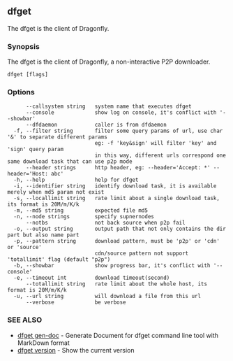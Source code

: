 ## dfget

The dfget is the client of Dragonfly.

### Synopsis

The dfget is the client of Dragonfly, a non-interactive P2P downloader.

```
dfget [flags]
```

### Options

```
      --callsystem string   system name that executes dfget
      --console             show log on console, it's conflict with '--showbar'
      --dfdaemon            caller is from dfdaemon
  -f, --filter string       filter some query params of url, use char '&' to separate different params
                            eg: -f 'key&sign' will filter 'key' and 'sign' query param
                            in this way, different urls correspond one same download task that can use p2p mode
      --header strings      http header, eg: --header='Accept: *' --header='Host: abc'
  -h, --help                help for dfget
  -i, --identifier string   identify download task, it is available merely when md5 param not exist
  -s, --locallimit string   rate limit about a single download task, its format is 20M/m/K/k
  -m, --md5 string          expected file md5
  -n, --node strings        specify supnernodes
      --notbs               not back source when p2p fail
  -o, --output string       output path that not only contains the dir part but also name part
  -p, --pattern string      download pattern, must be 'p2p' or 'cdn' or 'source'
                            cdn/source pattern not support 'totallimit' flag (default "p2p")
  -b, --showbar             show progress bar, it's conflict with '--console'
  -e, --timeout int         download timeout(second)
      --totallimit string   rate limit about the whole host, its format is 20M/m/K/k
  -u, --url string          will download a file from this url
      --verbose             be verbose
```

### SEE ALSO

* [dfget gen-doc](dfget_gen-doc.md)	 - Generate Document for dfget command line tool with MarkDown format
* [dfget version](dfget_version.md)	 - Show the current version

